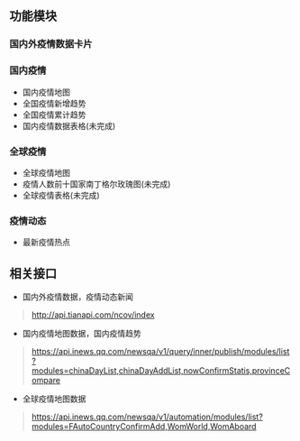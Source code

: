 ## 功能模块
### 国内外疫情数据卡片

### 国内疫情
  - 国内疫情地图
  - 全国疫情新增趋势
  - 全国疫情累计趋势
  - 国内疫情数据表格(未完成)

### 全球疫情
  - 全球疫情地图
  - 疫情人数前十国家南丁格尔玫瑰图(未完成)
  - 全球疫情表格(未完成)

### 疫情动态
  - 最新疫情热点

## 相关接口
  - 国内外疫情数据，疫情动态新闻
  > http://api.tianapi.com/ncov/index
  - 国内疫情地图数据，国内疫情趋势
  > https://api.inews.qq.com/newsqa/v1/query/inner/publish/modules/list?modules=chinaDayList,chinaDayAddList,nowConfirmStatis,provinceCompare
  - 全球疫情地图数据
  > https://api.inews.qq.com/newsqa/v1/automation/modules/list?modules=FAutoCountryConfirmAdd,WomWorld,WomAboard